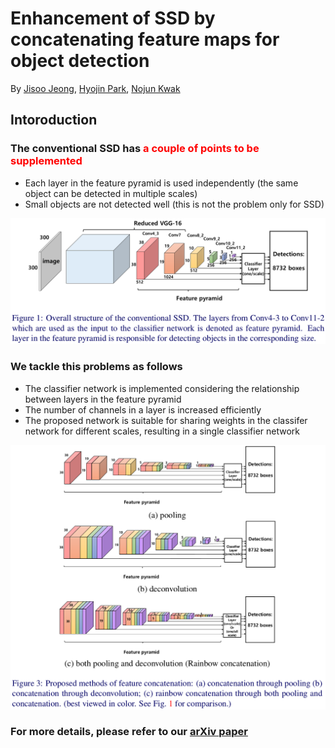 # Enhancement of SSD by concatenating feature maps for object detection

By [Jisoo Jeong](http://mipal.snu.ac.kr/index.php/Jisoo_Jeong), [Hyojin Park](http://mipal.snu.ac.kr/index.php/Hyojin_Park), [Nojun Kwak](http://mipal.snu.ac.kr/index.php/Nojun_Kwak)

## Intoroduction

### The conventional SSD has <font color="red">a couple of points to be supplemented</font>
   * Each layer in the feature pyramid is used independently (the same object can be detected in multiple scales)
   * Small objects are not detected well (this is not the problem only for SSD)

<p align="center">
<img src="image/conventional_ssd.png" alt="SSD Framework" width="600px">
</p>

### We tackle this problems as follows
   * The classifier network is implemented considering the relationship between layers in the feature pyramid
   * The number of channels in a layer is increased efficiently
   * The proposed network is suitable for sharing weights in the classifer network for different scales, resulting in a single classifier network

<p align="center">
<img src="image/R-SSD.png" alt="SSD Images vs R-SSD Images" width="700px">
</p>

### For more details, please refer to our [arXiv paper](https://arxiv.org/abs/1705.09587)


